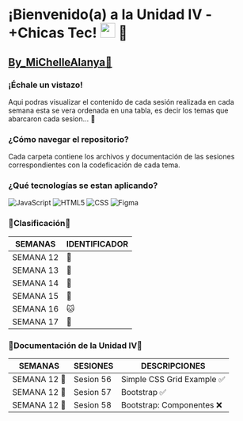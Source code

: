 <h1>¡Bienvenido(a) a la Unidad IV - +Chicas Tec! <img src="https://raw.githubusercontent.com/iampavangandhi/iampavangandhi/master/gifs/Hi.gif" width="30px"> 🚀</h1>

## [By_MiChelleAlanya🦋](https://github.com/bymichelleah)

### ¡Échale un vistazo!
Aqui podras visualizar el contenido de cada sesión realizada en cada semana esta se vera ordenada en una tabla, es decir los temas que abarcaron cada sesion... 🏁  

### ¿Cómo navegar el repositorio?

Cada carpeta contiene los archivos y documentación de las sesiones correspondientes con la codeficación de cada tema.

### ¿Qué tecnologías se estan aplicando?

![JavaScript](https://img.shields.io/badge/-JavaScript-333333?style=flat&logo=javascript)
![HTML5](https://img.shields.io/badge/-HTML5-333333?style=flat&logo=HTML5)
![CSS](https://img.shields.io/badge/-CSS-333333?style=flat&logo=CSS3&logoColor=1572B6)
![Figma](https://img.shields.io/badge/-Figma-333333?style=flat&logo=figma)

### 📍Clasificación🔖
| SEMANAS | IDENTIFICADOR | 
| --- | --- |
| SEMANA 12 | 🦋 |
| SEMANA 13 | 🦄 |
| SEMANA 14 | 🐴 |
| SEMANA 15 | 🐼 |
| SEMANA 16 | 🐱 |
| SEMANA 17 | 🐨 |

### 🚀Documentación de la Unidad IV🚀
| SEMANAS | SESIONES | DESCRIPCIONES |
| --- | --- | --- |
| SEMANA 12 🦋 | Sesion 56 | Simple CSS Grid Example ✅|
| SEMANA 12 🦋| Sesion 57 | Bootstrap ✅|
| SEMANA 12 🦋| Sesion 58 | Bootstrap: Componentes ❌|
